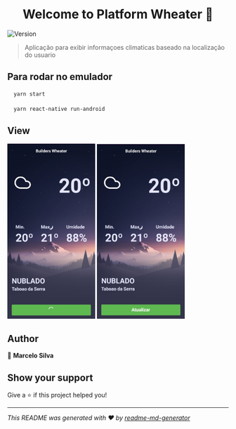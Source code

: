 <h1 align="center">Welcome to Platform Wheater 👋</h1>
<p>
  <img alt="Version" src="https://img.shields.io/badge/version-0.01-blue.svg?cacheSeconds=2592000" />
</p>

> Aplicação para exibir informaçoes climaticas baseado na localização do usuario

## Para rodar no emulador

```sh
  yarn start

  yarn react-native run-android
```

## View

<img src='./src/assets/1.jpeg'  width='200'/>
<img src='./src/assets/2.jpeg'  width='200'/>

## Author

👤 **Marcelo Silva**


## Show your support

Give a ⭐️ if this project helped you!

***
_This README was generated with ❤️ by [readme-md-generator](https://github.com/kefranabg/readme-md-generator)_
